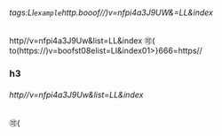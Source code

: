 ###### tags:Ll`example`http.booof//)v=nfpi4a3J9UW&=LL&index
http//v=nfpi4a3J9Uw&list=LL&index
:accept:(
to(https://)v=boofst08elist=Ll&index01>}666=https//
### h3
 
###### http//v=nfpi4a3J9Uw&list=LL&index
:accept:(
